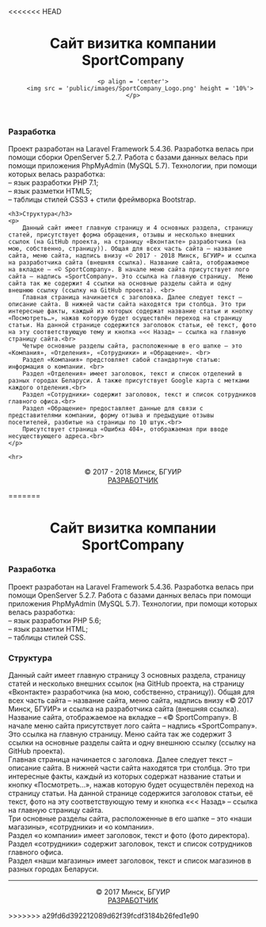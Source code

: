 <<<<<<< HEAD
<header>
	<h1 align = 'center'>Сайт визитка компании SportCompany</h1>

	<p align = 'center'>
		<img src = 'public/images/SportCompany_Logo.png' height = '10%'>
	</p>
</header>

<main>
	<h3>Разработка</h3>
	<p>
	  Проект разработан на Laravel Framework 5.4.36. Разработка велась при помощи сборки OpenServer 5.2.7. Работа с базами данных велась при помощи приложения PhpMyAdmin (MySQL 5.7). Технологии, при помощи которых велась разработка:<br>
		– язык разработки PHP 7.1;<br>
		– язык разметки HTML5; <br>
		– таблицы стилей CSS3 + стили фреймворка Bootstrap.
	</p>

	<h3>Структура</h3>
	<p>
		Данный сайт имеет главную страницу и 4 основных раздела, страницу статей, присутствует форма обращения, отзывы и несколько внешних ссылок (на GitHub проекта, на страницу «Вконтакте» разработчика (на мою, собственно, страницу)). Общая для всех часть сайта – название сайта, меню сайта, надпись внизу «© 2017 - 2018 Минск, БГУИР» и ссылка на разработчика сайта (внешняя ссылка). Название сайта, отображаемое на вкладке – «© SportCompany». В начале меню сайта присутствует лого сайта – надпись «SportCompany». Это ссылка на главную страницу.  Меню сайта так же содержит 4 ссылки на основные разделы сайта и одну внешнюю ссылку (ссылку на GitHub проекта). <br>
		Главная страница начинается с заголовка. Далее следует текст – описание сайта. В нижней части сайта находятся три столбца. Это три интересные факты, каждый из которых содержат название статьи и кнопку «Посмотреть…», нажав которую будет осуществлён переход на страницу статьи. На данной странице содержится заголовок статьи, её текст, фото на эту соответствующую тему и кнопка «<< Назад» – ссылка на главную страницу сайта.<br>
		Четыре основные разделы сайта, расположенные в его шапке – это «Компания», «Отделения», «Сотрудники» и «Обращение». <br>
		Раздел «Компания» предстовляет сабой стандартную статью: информация о компании. <br>
		Раздел «Отделения» имеет заголовок, текст и список отделений в разных городах Беларуси. А также присутствует Google карта с метками каждого отделения.<br>
		Раздел «Сотрудники» содержит заголовок, текст и список сотрудников главного офиса.<br>
		Раздел «Обращение» предоставляет данные для связи с представителями компании, форму отзыва и предыдущие отзывы посетителей, разбитые на страницы по 10 штук.<br>
		Присутствует страница «Ошибка 404», отображаемая при вводе несуществующего адреса.<br>
	</p>

	<hr>
</main>

<footer>
	<p align = 'center'>
		&copy; 2017 - 2018 Минск, БГУИР
		<br>
		<a href="https://vk.com/forever_best_in_the_world">РАЗРАБОТЧИК</a>
	</p>
</footer>
=======
<h1 align = 'center'>Сайт визитка компании SportCompany</h1>
<h3>Разработка</h3>
<p>
  Проект разработан на Laravel Framework 5.4.36. Разработка велась при помощи OpenServer 5.2.7. Работа с базами данных велась при помощи приложения PhpMyAdmin (MySQL 5.7). Технологии, при помощи которых велась разработка:<br>
	– язык разработки PHP 5.6;<br>
	– язык разметки HTML; <br>
	– таблицы стилей CSS.
</p>
<h3>Структура</h3>
<p>
Данный сайт имеет главную страницу 3 основных раздела, страницу статей и несколько внешних ссылок (на GitHub проекта, на страницу «Вконтакте» разработчика (на мою, собственно, страницу)). Общая для всех часть сайта – название сайта, меню сайта, надпись внизу «© 2017 Минск, БГУИР» и ссылка на разработчика сайта (внешняя ссылка). Название сайта, отображаемое на вкладке – «© SportCompany». В начале меню сайта присутствует лого сайта – надпись «SportCompany». Это ссылка на главную страницу.  Меню сайта так же содержит 3 ссылки на основные разделы сайта и одну внешнюю ссылку (ссылку на GitHub проекта). <br>
Главная страница начинается с заголовка. Далее следует текст – описание сайта. В нижней части сайта находятся три столбца. Это три интересные факты, каждый из которых содержат название статьи и кнопку «Посмотреть…», нажав которую будет осуществлён переход на страницу статьи. На данной странице содержится заголовок статьи, её текст, фото на эту соответствующую тему и кнопка «<< Назад» – ссылка на главную страницу сайта.<br>
Три основные разделы сайта, расположенные в его шапке – это «наши магазины», «сотрудники» и «о компании». <br>
Раздел «о компании» имеет заголовок, текст и фото (фото директора). <br>
Раздел «сотрудники» содержит заголовок, текст и список сотрудников главного офиса.<br>
Раздел «наши магазины» имеет заголовок, текст и список магазинов в разных городах Беларуси.
</p>
<hr>
<footer>
	<p align = 'center'>
		&copy; 2017 Минск, БГУИР
		<br>
		<a href="https://vk.com/forever_best_in_the_world">РАЗРАБОТЧИК</a>
	</p>
</footer>
>>>>>>> a29fd6d392212089d62f39fcdf3184b26fed1e90
